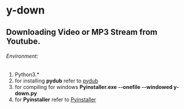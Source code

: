 # y-down
## Downloading Video or MP3 Stream from Youtube.
###### Environment:
1. Python3.*
2. for installing **pydub** refer to [pydub](https://github.com/jiaaro/pydub#dependencies)
3. for compiling for windows **Pyinstaller.exe --onefile --windowed y-down.py**
4. for **Pyinstaller** refer to [Pyinstaller](https://github.com/pyinstaller/pyinstaller)
